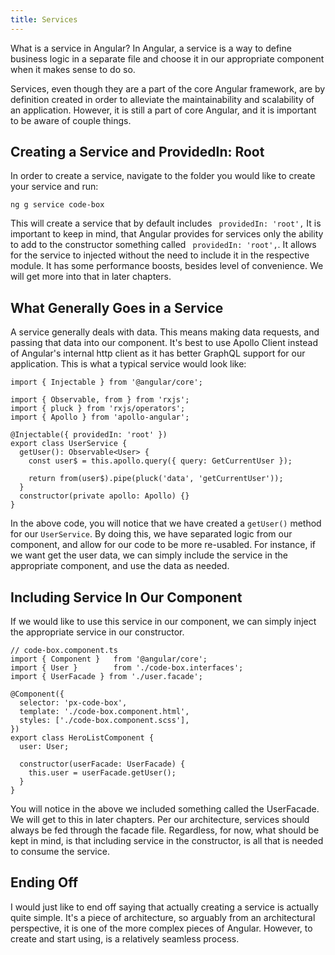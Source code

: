 ```yaml
---
title: Services
---
```


What is a service in Angular? In Angular, a service is a way to define
business logic in a separate file and choose it in our appropriate
component when it makes sense to do so.

Services, even though they are a part of the core Angular framework, are
by definition created in order to alleviate the maintainability and
scalability of an application. However, it is still a part of core
Angular, and it is important to be aware of couple things.

 Creating a Service and ProvidedIn: Root 
----------------------------------------

In order to create a service, navigate to the folder you would like to
create your service and run:

    ng g service code-box  

This will create a service that by default includes
` providedIn: 'root',` It is important to keep in mind, that Angular
provides for services only the ability to add to the constructor
something called ` providedIn: 'root',`. It allows for the service to
injected without the need to include it in the respective module. It has
some performance boosts, besides level of convenience. We will get more
into that in later chapters.

 What Generally Goes in a Service 
---------------------------------

A service generally deals with data. This means making data requests,
and passing that data into our component. It's best to use Apollo Client
instead of Angular's internal http client as it has better GraphQL
support for our application. This is what a typical service would look
like:

    import { Injectable } from '@angular/core';

    import { Observable, from } from 'rxjs';
    import { pluck } from 'rxjs/operators';
    import { Apollo } from 'apollo-angular';

    @Injectable({ providedIn: 'root' })
    export class UserService {
      getUser(): Observable<User> {
        const user$ = this.apollo.query({ query: GetCurrentUser });

        return from(user$).pipe(pluck('data', 'getCurrentUser'));
      }
      constructor(private apollo: Apollo) {}
    }

In the above code, you will notice that we have created a `getUser()`
method for our `UserService`. By doing this, we have separated logic
from our component, and allow for our code to be more re-usabled. For
instance, if we want get the user data, we can simply include the
service in the appropriate component, and use the data as needed.

Including Service In Our Component
----------------------------------

If we would like to use this service in our component, we can simply
inject the appropriate service in our constructor.

    // code-box.component.ts
    import { Component }   from '@angular/core';
    import { User }        from './code-box.interfaces';
    import { UserFacade } from './user.facade';

    @Component({
      selector: 'px-code-box',
      template: './code-box.component.html',
      styles: ['./code-box.component.scss'],
    })
    export class HeroListComponent {
      user: User;

      constructor(userFacade: UserFacade) {
        this.user = userFacade.getUser();
      }
    }

You will notice in the above we included something called the
UserFacade. We will get to this in later chapters. Per our architecture,
services should always be fed through the facade file. Regardless, for
now, what should be kept in mind, is that including service in the
constructor, is all that is needed to consume the service.

Ending Off
----------

I would just like to end off saying that actually creating a service is
actually quite simple. It's a piece of architecture, so arguably from an
architectural perspective, it is one of the more complex pieces of
Angular. However, to create and start using, is a relatively seamless
process.
